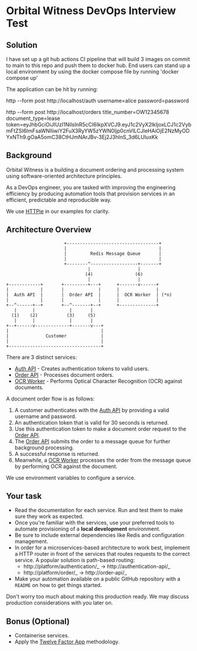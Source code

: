 # Orbital Witness DevOps Interview Test

## Solution

I have set up a git hub actions CI pipeline that will build 3 images on commit to main to this repo and push them to docker hub. End users can stand up a local environment by using the docker compose file by running 'docker compose up' 

The application can be hit by running:

  http --form post http://localhost/auth username=alice password=password

  http --form post http://localhost/orders     title_number=OW12345678     document_type=lease    token=eyJhbGciOiJIUzI1NiIsInR5cCI6IkpXVCJ9.eyJ1c2VyX2lkIjoxLCJ1c2VybmFtZSI6ImFsaWNlIiwiY2FuX3RyYW5zYWN0Ijp0cnVlLCJleHAiOjE2NzMyODYxNTh9.gOaA5omC38CtHJmNArJBv-3Ej2J3hInS_3d6LUluxKk

## Background

Orbital Witness is a building a document ordering and processing system using software-oriented architecture principles.

As a DevOps engineer, you are tasked with improving the engineering efficiency by producing automation tools
that provision services in an efficient, predictable and reproducible way.

We use [HTTPie](https://github.com/httpie/httpie) in our examples for clarity.

## Architecture Overview

```
                      +-----------------------------------+
                      |                                   |
                      |         Redis Message Queue       |
                      |                                   |
                      +--------^------------------+-------+
                               |                  |
                              (4)                (6)
                               |                  |
+------------+       +---------+---+      +-------v------+
|            |       |             |      |              |
|  Auth API  |       |  Order API  |      |  OCR Worker  | (*n)
|            |       |             |      |              |
+--^------+--+       +--^-------+--+      +--------------+
   |      |             |       |
  (1)    (2)           (3)     (5)
   |      |             |       |
+--+------v-------------+-------v---+
|                                   |
|              Customer             |
|                                   |
+-----------------------------------+
```

There are 3 distinct services:

- [Auth API] - Creates authentication tokens to valid users.
- [Order API] - Processes document orders.
- [OCR Worker] - Performs Optical Character Recognition (OCR) against documents.

A document order flow is as follows:

1. A customer authenticates with the [Auth API] by providing a valid username and password.
2. An authentication token that is valid for 30 seconds is returned.
3. Use this authentication token to make a document order request to the [Order API].
4. The [Order API] submits the order to a message queue for further background processing.
5. A successful response is returned.
6. Meanwhile, a [OCR Worker] processes the order from the message queue by performing OCR against the document.

We use environment variables to configure a service.

## Your task

- Read the documentation for each service. Run and test them to make sure they work as expected.
- Once you're familiar with the services, use your preferred tools to automate provisioning of a **local development** environment.
- Be sure to include external dependencies like Redis and configuration management.
- In order for a microservices-based architecture to work best, implement a HTTP router in front of the services that routes
  requests to the correct service. A popular solution is path-based routing:
  - http://platform/authentication/_ → http://authentication-api/_
  - http://platform/order/_ → http://order-api/_
- Make your automation available on a public GitHub repository with a `README` on how to get things started.

Don't worry too much about making this production ready. We may discuss production considerations with you later on.

## Bonus (Optional)

- Containerise services.
- Apply the [Twelve Factor App](https://12factor.net/) methodology.

[auth api]: auth-api
[order api]: order-api
[ocr worker]: ocr-worker
